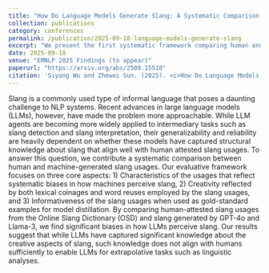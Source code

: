 ```yaml
---
title: "How Do Language Models Generate Slang: A Systematic Comparison between Human and Machine-Generated Slang Usages"
collection: publications
category: conferences
permalink: /publication/2025-09-18-language-models-generate-slang
excerpt: "We present the first systematic framework comparing human and model-generated slang to measure creativity, coherence, and informativeness in informal language generation."
date: 2025-09-18
venue: "EMNLP 2025 Findings (to appear)"
paperurl: "https://arxiv.org/abs/2509.15518"
citation: 'Siyang Wu and Zhewei Sun. (2025). <i>How Do Language Models Generate Slang: A Systematic Comparison between Human and Machine-Generated Slang Usages.</i> EMNLP 2025 Findings (to appear). arXiv:2509.15518.'
---
```


Slang is a commonly used type of informal language that poses a daunting challenge to NLP systems. Recent advances in large language models (LLMs), however, have made the problem more approachable. While LLM agents are becoming more widely applied to intermediary tasks such as slang detection and slang interpretation, their generalizability and reliability are heavily dependent on whether these models have captured structural knowledge about slang that align well with human attested slang usages. To answer this question, we contribute a systematic comparison between human and machine-generated slang usages. Our evaluative framework focuses on three core aspects: 1) Characteristics of the usages that reflect systematic biases in how machines perceive slang, 2) Creativity reflected by both lexical coinages and word reuses employed by the slang usages, and 3) Informativeness of the slang usages when used as gold-standard examples for model distillation. By comparing human-attested slang usages from the Online Slang Dictionary (OSD) and slang generated by GPT-4o and Llama-3, we find significant biases in how LLMs perceive slang. Our results suggest that while LLMs have captured significant knowledge about the creative aspects of slang, such knowledge does not align with humans sufficiently to enable LLMs for extrapolative tasks such as linguistic analyses.